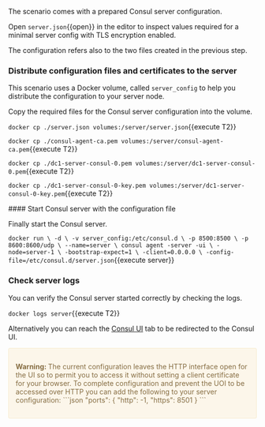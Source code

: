 
The scenario comes with a prepared Consul server configuration.

Open `server.json`{{open}} in the editor to inspect values required for a minimal server config with TLS encryption enabled.

The configuration refers also to the two files created in the previous step.


### Distribute configuration files and certificates to the server

This scenario uses a Docker volume, called `server_config` to help you distribute the configuration to your server node.


Copy the required files for the Consul server configuration into the volume.

`docker cp ./server.json volumes:/server/server.json`{{execute T2}}

`docker cp ./consul-agent-ca.pem volumes:/server/consul-agent-ca.pem`{{execute T2}}

`docker cp ./dc1-server-consul-0.pem volumes:/server/dc1-server-consul-0.pem`{{execute T2}}

`docker cp ./dc1-server-consul-0-key.pem volumes:/server/dc1-server-consul-0-key.pem`{{execute T2}}

#### Start Consul server with the configuration file

Finally start the Consul server.

`docker run \
    -d \
    -v server_config:/etc/consul.d \
    -p 8500:8500 \
    -p 8600:8600/udp \
    --name=server \
    consul agent -server -ui \
     -node=server-1 \
     -bootstrap-expect=1 \
     -client=0.0.0.0 \
     -config-file=/etc/consul.d/server.json`{{execute server}}


### Check server logs

You can verify the Consul server started correctly by checking the logs.

`docker logs server`{{execute T2}}

Alternatively you can reach the [Consul UI](https://[[HOST_SUBDOMAIN]]-80-[[KATACODA_HOST]].environments.katacoda.com/ui) tab to be redirected to the Consul UI.

<div style="background-color:#fcf6ea; color:#866d42; border:1px solid #f8ebcf; padding:1em; border-radius:3px;">
  <p><strong>Warning: </strong>
  The current configuration leaves the HTTP interface open for the UI so to permit you to access it without setting a client certificate for your browser. To complete configuration and prevent the UOI to be accessed over HTTP you can add the following to your server configuration:
  ```json
  "ports": {
    "http": -1,
    "https": 8501
  }
  ```
</p></div>